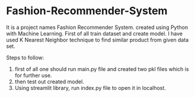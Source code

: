 # Fashion-Recommender-System

It is a project names Fashion Recommender System. created using Python with Machine Learning.
First of all train dataset and create model.
I have used K Nearest Neighbor technique to find similar product from given data set.

Steps to follow:

1.  first of all one should run main.py file and created two pkl files which is for further use.
2.  then test out created model.
3.  Using streamlit library, run index.py file to open it in localhost.
